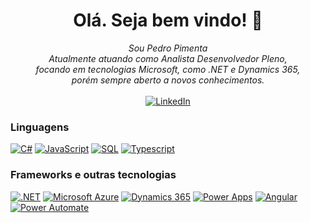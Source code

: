<!--
### Olá. Seja bem vindo!
-->
<h1 align="center">Olá. Seja bem vindo! 👋</h1>
<p align="center">
  <i>
        Sou Pedro Pimenta<br>
        Atualmente atuando como Analista Desenvolvedor Pleno,<br>
        focando em tecnologias Microsoft, como .NET e Dynamics 365,<br>
        porém sempre aberto a novos conhecimentos.<br>
    </i><br>
    <a href="https://www.linkedin.com/in/pedro-henrique-nunes-pimenta/" target="_blank">
        <img src="https://img.shields.io/badge/LinkedIn-blue?style=flat-square&logo=linkedin" alt="LinkedIn">
    </a>
</p>

### Linguagens
[![C#](https://img.shields.io/badge/C%23-black?style=for-the-badge&logo=csharp)](https://github.com/PedroHPepper)
[![JavaScript](https://img.shields.io/badge/javascript-black?style=for-the-badge&logo=javascript)](https://github.com/PedroHPepper)
[![SQL](https://img.shields.io/badge/sqlserver-black?style=for-the-badge&logo=microsoft-sql-server)](https://github.com/PedroHPepper)
[![Typescript](https://img.shields.io/badge/typescript-black?style=for-the-badge&logo=typescript)](https://github.com/PedroHPepper)

### Frameworks e outras tecnologias
[![.NET](https://img.shields.io/badge/.net-black?style=for-the-badge&logo=dotnet)](https://github.com/PedroHPepper)
[![Microsoft Azure](https://img.shields.io/badge/microsoft%20azure-black?style=for-the-badge&logo=microsoftazure)](https://github.com/PedroHPepper)
[![Dynamics 365](https://img.shields.io/badge/dynamics%20365-black?style=for-the-badge&logo=dynamics365)](https://github.com/PedroHPepper)
[![Power Apps](https://img.shields.io/badge/powerapps-black?style=for-the-badge&logo=powerapps)](https://github.com/PedroHPepper)
[![Angular](https://img.shields.io/badge/angular-black?style=for-the-badge&logo=angular)](https://github.com/PedroHPepper)
[![Power Automate](https://img.shields.io/badge/power%20automate-black?style=for-the-badge&logo=powerautomate)](https://github.com/PedroHPepper)

<!--
**PeterPepper/PeterPepper** is a ✨ _special_ ✨ repository because its `README.md` (this file) appears on your GitHub profile.

Here are some ideas to get you started:

- 🔭 I’m currently working on ...
- 🌱 I’m currently learning ...
- 👯 I’m looking to collaborate on ...
- 🤔 I’m looking for help with ...
- 💬 Ask me about ...
- 📫 How to reach me: ...
- 😄 Pronouns: ...
- ⚡ Fun fact: ...
-->
